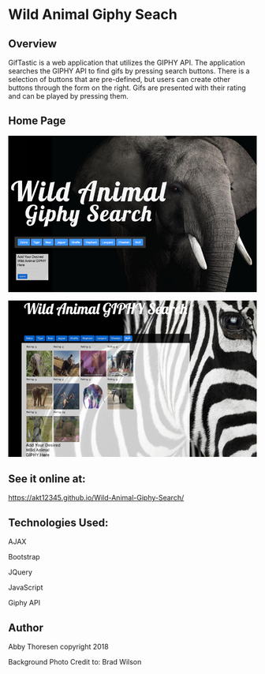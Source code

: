 # Wild Animal Giphy Seach

## Overview
GifTastic is a web application that utilizes the GIPHY API. The application searches the GIPHY API to find gifs by pressing search buttons. There is a selection of buttons that are pre-defined, but users can create other buttons through the form on the right. Gifs are presented with their rating and can be played by pressing them.


## Home Page
<a href="home_page.jpg" target="_blank"><img src="1A.jpg" alt="index" style="max-width:100%;"></a>

<a href="home_page.jpg" target="_blank"><img src="2.jpg" alt="index" style="max-width:100%;"></a>

## See it online at:
https://akt12345.github.io/Wild-Animal-Giphy-Search/

## Technologies Used:
AJAX

Bootstrap

JQuery

JavaScript

Giphy API


## Author
Abby Thoresen copyright 2018


Background Photo Credit to: Brad Wilson
